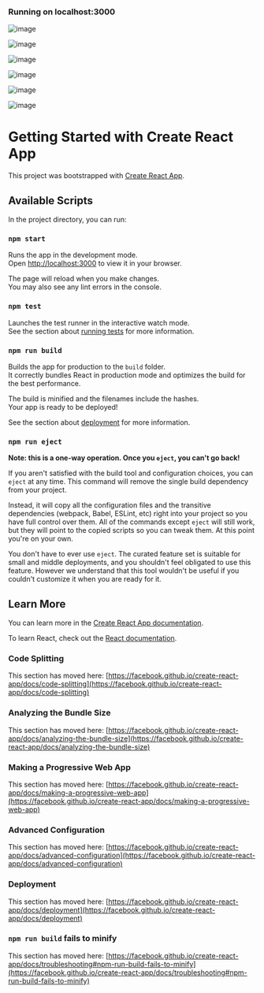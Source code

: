 ### Running on localhost:3000 
![image](https://github.com/PrinceShubham1232/Multivendor-e-commerce-website-frontend-/assets/90562853/8bc26a63-6a90-4198-a3a2-3d4706b3cead)

![image](https://github.com/PrinceShubham1232/Multivendor-e-commerce-website-frontend-/assets/90562853/f709a596-00df-42cd-8e1f-58c206b84c56)

![image](https://github.com/PrinceShubham1232/Multivendor-e-commerce-website-frontend-/assets/90562853/4f9b85ee-7b9d-465b-abd3-c2edd31f7d70)

![image](https://github.com/PrinceShubham1232/Multivendor-e-commerce-website-frontend-/assets/90562853/81736c6e-6cdc-4349-b267-88a4531239de)

![image](https://github.com/PrinceShubham1232/Multivendor-e-commerce-website-frontend-/assets/90562853/10b4043c-6c34-4a8c-bbbc-4d9802e38c14)

![image](https://github.com/PrinceShubham1232/Multivendor-e-commerce-website-frontend-/assets/90562853/4a651164-28ed-4fba-b136-d6b9e56b6326)

# Getting Started with Create React App

This project was bootstrapped with [Create React App](https://github.com/facebook/create-react-app).

## Available Scripts

In the project directory, you can run:

### `npm start`

Runs the app in the development mode.\
Open [http://localhost:3000](http://localhost:3000) to view it in your browser.

The page will reload when you make changes.\
You may also see any lint errors in the console.

### `npm test`

Launches the test runner in the interactive watch mode.\
See the section about [running tests](https://facebook.github.io/create-react-app/docs/running-tests) for more information.

### `npm run build`

Builds the app for production to the `build` folder.\
It correctly bundles React in production mode and optimizes the build for the best performance.

The build is minified and the filenames include the hashes.\
Your app is ready to be deployed!

See the section about [deployment](https://facebook.github.io/create-react-app/docs/deployment) for more information.

### `npm run eject`

**Note: this is a one-way operation. Once you `eject`, you can't go back!**

If you aren't satisfied with the build tool and configuration choices, you can `eject` at any time. This command will remove the single build dependency from your project.

Instead, it will copy all the configuration files and the transitive dependencies (webpack, Babel, ESLint, etc) right into your project so you have full control over them. All of the commands except `eject` will still work, but they will point to the copied scripts so you can tweak them. At this point you're on your own.

You don't have to ever use `eject`. The curated feature set is suitable for small and middle deployments, and you shouldn't feel obligated to use this feature. However we understand that this tool wouldn't be useful if you couldn't customize it when you are ready for it.

## Learn More

You can learn more in the [Create React App documentation](https://facebook.github.io/create-react-app/docs/getting-started).

To learn React, check out the [React documentation](https://reactjs.org/).

### Code Splitting

This section has moved here: [https://facebook.github.io/create-react-app/docs/code-splitting](https://facebook.github.io/create-react-app/docs/code-splitting)

### Analyzing the Bundle Size

This section has moved here: [https://facebook.github.io/create-react-app/docs/analyzing-the-bundle-size](https://facebook.github.io/create-react-app/docs/analyzing-the-bundle-size)

### Making a Progressive Web App

This section has moved here: [https://facebook.github.io/create-react-app/docs/making-a-progressive-web-app](https://facebook.github.io/create-react-app/docs/making-a-progressive-web-app)

### Advanced Configuration

This section has moved here: [https://facebook.github.io/create-react-app/docs/advanced-configuration](https://facebook.github.io/create-react-app/docs/advanced-configuration)

### Deployment

This section has moved here: [https://facebook.github.io/create-react-app/docs/deployment](https://facebook.github.io/create-react-app/docs/deployment)

### `npm run build` fails to minify

This section has moved here: [https://facebook.github.io/create-react-app/docs/troubleshooting#npm-run-build-fails-to-minify](https://facebook.github.io/create-react-app/docs/troubleshooting#npm-run-build-fails-to-minify)
